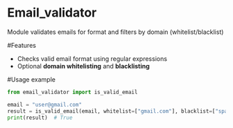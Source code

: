 # Email_validator
Module validates emails for format and filters by domain (whitelist/blacklist)


#Features 
- Checks valid email format using regular expressions
- Optional **domain whitelisting** and **blacklisting**

#Usage example

```python
from email_validator import is_valid_email

email = "user@gmail.com"
result = is_valid_email(email, whitelist=["gmail.com"], blacklist=["spam.com"])
print(result)  # True
